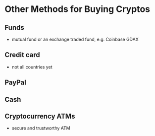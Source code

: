 # Other Methods for Buying Cryptos

## Funds

* mutual fund or an exchange traded fund, e.g. Coinbase GDAX

## Credit card

* not all countries yet

## PayPal

## Cash

## Cryptocurrency ATMs

* secure and trustworthy ATM

